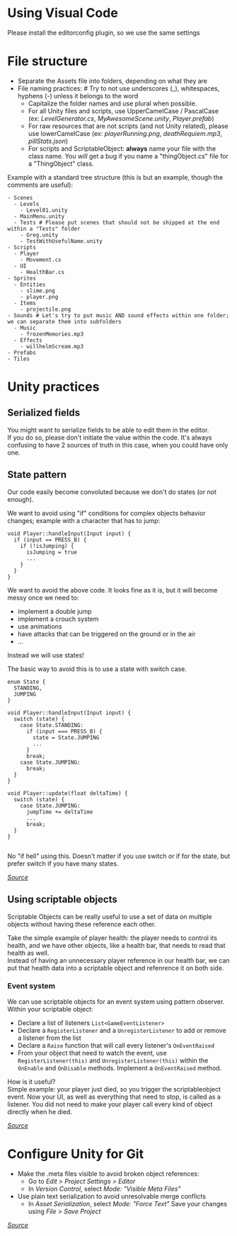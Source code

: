 # Using Visual Code

Please install the editorconfig plugin, so we use the same settings   

# File structure

- Separate the Assets file into folders, depending on what they are  
- File naming practices:  # Try to not use underscores (_), whitespaces, hyphens (-) unless it belongs to the word  
  - Capitalize the folder names and use plural when possible.  
  - For all Unity files and scripts, use UpperCamelCase / PascalCase (ex: *LevelGenerator.cs*, *MyAwesomeScene.unity*, *Player.prefab*)  
  - For raw resources that are not scripts (and not Unity related), please use lowerCamelCase (ex: *playerRunning.png*, *deathRequiem.mp3*, *pillStats.json*)  
  - For scripts and ScriptableObject: **always** name your file with the class name. You *will* get a bug if you name a "thingObject.cs" file for a "ThingObject" class.  

Example with a standard tree structure (this is but an example, though the comments are useful):  
```  
- Scenes
  - Levels
    - Level01.unity
  - MainMenu.unity
  - Tests # Please put scenes that should not be shipped at the end within a "Tests" folder
    - Greg.unity
    - TestWithUsefulName.unity
- Scripts
  - Player
    - Movement.cs
  - UI
    - HealthBar.cs
- Sprites
  - Entities
    - slime.png
    - player.png
  - Items
    - projectile.png
- Sounds # Let's try to put music AND sound effects within one folder; we can separate them into subfolders
  - Music
    - frozenMemories.mp3
  - Effects
    - willhelmScream.mp3
- Prefabs
- Tiles
```  

# Unity practices

## Serialized fields

You might want to serialize fields to be able to edit them in the editor.  
If you do so, please don't initiate the value within the code. It's always confusing to have 2 sources of truth in this case, when you could have only one.  

## State pattern

Our code easily become convoluted because we don't do states (or not enough).  

We want to avoid using "if" conditions for complex objects behavior changes; example with a character that has to jump:  
```
void Player::handleInput(Input input) {
  if (input == PRESS_B) {
    if (!isJumping) {
      isJumping = true
      ...
    }
  }
}
```  
We want to avoid the above code. It looks fine as it is, but it will become messy once we need to:  
- implement a double jump  
- implement a crouch system  
- use animations  
- have attacks that can be triggered on the ground or in the air  
- ...  

Instead we will use states!  

The basic way to avoid this is to use a state with switch case.  
```
enum State {
  STANDING,
  JUMPING
}

void Player::handleInput(Input input) {
  switch (state) {
    case State.STANDING:
      if (input === PRESS_B) {
        state = State.JUMPING
        ...
      }
      break;
    case State.JUMPING:
      break;
  }
}

void Player::update(float deltaTime) {
  switch (state) {
    case State.JUMPING:
      jumpTime += deltaTime
      ...
      break;
  }
}
  
```
No "if hell" using this. Doesn't matter if you use switch or if for the state, but prefer switch if you have many states.  

*[Source](https://www.gameprogrammingpatterns.com/state.html)*

## Using scriptable objects

Scriptable Objects can be really useful to use a set of data on multiple objects without having these reference each other.  

Take the simple example of player health: the player needs to control its health, and we have other objects, like a health bar, that needs to read that health as well.  
Instead of having an unnecessary player reference in our health bar, we can put that health data into a scriptable object and refenrence it on both side.  

### Event system

We can use scriptable objects for an event system using pattern observer.  
Within your scriptable object:  
- Declare a list of listeners `List<GameEventListener>`
- Declare a `RegisterListener` and a `UnregisterListener` to add or remove a listener from the list
- Declare a `Raise` function that will call every listener's `OnEventRaised`
- From your object that need to watch the event, use `RegisterListener(this)` and `UnregisterListener(this)` within the `OnEnable` and `OnDisable` methods. Implement a `OnEventRaised` method.  

How is it useful?  
Simple example: your player just died, so you trigger the scriptableobject event. Now your UI, as well as everything that need to stop, is called as a listener. You did not need to make your player call every kind of object directly when he died.  

*[Source](https://unity.com/how-to/architect-game-code-scriptable-objects#what-are-scriptableobjects)*

# Configure Unity for Git

* Make the .meta files visible to avoid broken object references:
  * Go to *Edit > Project Settings > Editor*
  * In *Version Control*, select *Mode: "Visible Meta Files"*
* Use plain text serialization to avoid unresolvable merge conflicts
  * In *Asset Serialization*, select *Mode: "Force Text"*
Save your changes using *File > Save Project*  

*[Source](https://thoughtbot.com/blog/how-to-git-with-unity)*  
